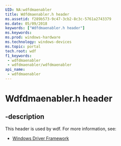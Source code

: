 ```yaml
---
UID: NA:wdfdmaenabler
title: Wdfdmaenabler.h header
ms.assetid: f289b573-9c47-3cb2-8c3c-5761a2743379
ms.date: 05/09/2018
keywords: ["Wdfdmaenabler.h header"]
ms.keywords: 
ms.prod: windows-hardware
ms.technology: windows-devices
ms.topic: portal
tech.root: wdf
f1_keywords:
 - wdfdmaenabler
 - wdfdmaenabler/wdfdmaenabler
api_name:
 - wdfdmaenabler
---
```


# Wdfdmaenabler.h header


## -description

This header is used by wdf. For more information, see:

- [Windows Driver Framework](../_wdf/index.md)

